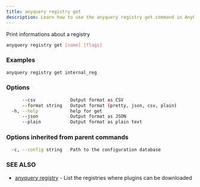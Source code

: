 ```yaml
---
title: anyquery registry get
description: Learn how to use the anyquery registry get command in AnyQuery.
---
```


Print informations about a registry

```bash
anyquery registry get [name] [flags]
```

### Examples

```bash
anyquery registry get internal_reg
```

### Options

```bash
      --csv             Output format as CSV
      --format string   Output format (pretty, json, csv, plain)
  -h, --help            help for get
      --json            Output format as JSON
      --plain           Output format as plain text
```

### Options inherited from parent commands

```bash
  -c, --config string   Path to the configuration database
```

### SEE ALSO

* [anyquery registry](../anyquery_registry)	 - List the registries where plugins can be downloaded
